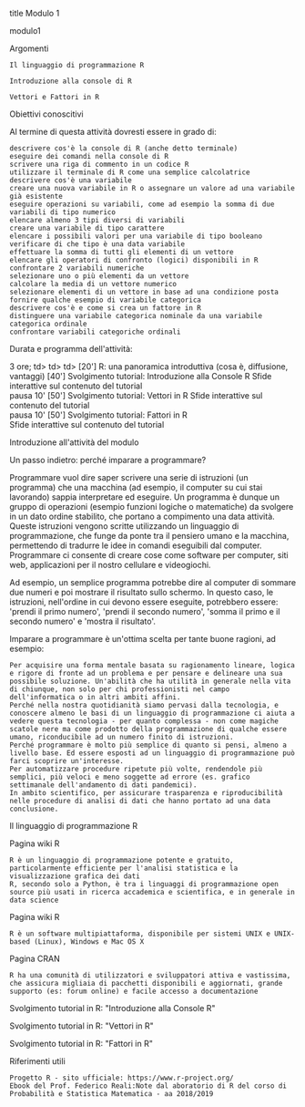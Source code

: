  title
Modulo 1

modulo1

Argomenti

    Il linguaggio di programmazione R

    Introduzione alla console di R

    Vettori e Fattori in R



Obiettivi conoscitivi

Al termine di questa attività dovresti essere in grado di:

    descrivere cos'è la console di R (anche detto terminale)
    eseguire dei comandi nella console di R
    scrivere una riga di commento in un codice R
    utilizzare il terminale di R come una semplice calcolatrice
    descrivere cos'è una variabile
    creare una nuova variabile in R o assegnare un valore ad una variabile già esistente
    eseguire operazioni su variabili, come ad esempio la somma di due variabili di tipo numerico
    elencare almeno 3 tipi diversi di variabili
    creare una variabile di tipo carattere
    elencare i possibili valori per una variabile di tipo booleano
    verificare di che tipo è una data variabile
    effettuare la somma di tutti gli elementi di un vettore
    elencare gli operatori di confronto (logici) disponibili in R
    confrontare 2 variabili numeriche
    selezionare uno o più elementi da un vettore
    calcolare la media di un vettore numerico
    selezionare elementi di un vettore in base ad una condizione posta
    fornire qualche esempio di variabile categorica
    descrivere cos'è e come si crea un fattore in R
    distinguere una variabile categorica nominale da una variabile categorica ordinale
    confrontare variabili categoriche ordinali



Durata e programma dell'attività:

3 ore;
td> td> td>
[20'] 	R: una panoramica introduttiva (cosa è, diffusione, vantaggi)
[40'] 	Svolgimento tutorial: Introduzione alla Console R
	Sfide interattive sul contenuto del tutorial	
pausa 10'
[50'] 	Svolgimento tutorial: Vettori in R
	Sfide interattive sul contenuto del tutorial	
pausa 10'
[50'] 	Svolgimento tutorial: Fattori in R	
	Sfide interattive sul contenuto del tutorial	

Introduzione all'attività del modulo

Un passo indietro: perché imparare a programmare?

Programmare vuol dire saper scrivere una serie di istruzioni (un programma) che una macchina (ad esempio, il computer su cui stai lavorando) sappia interpretare ed eseguire. Un programma è dunque un gruppo di operazioni (esempio funzioni logiche o matematiche) da svolgere in un dato ordine stabilito, che portano a compimento una data attività. Queste istruzioni vengono scritte utilizzando un linguaggio di programmazione, che funge da ponte tra il pensiero umano e la macchina, permettendo di tradurre le idee in comandi eseguibili dal computer. Programmare ci consente di creare cose come software per computer, siti web, applicazioni per il nostro cellulare e videogiochi.

Ad esempio, un semplice programma potrebbe dire al computer di sommare due numeri e poi mostrare il risultato sullo schermo. In questo caso, le istruzioni, nell'ordine in cui devono essere eseguite, potrebbero essere: 'prendi il primo numero', 'prendi il secondo numero', 'somma il primo e il secondo numero' e 'mostra il risultato'.

Imparare a programmare è un'ottima scelta per tante buone ragioni, ad esempio:

    Per acquisire una forma mentale basata su ragionamento lineare, logica e rigore di fronte ad un problema e per pensare e delineare una sua possibile soluzione. Un'abilità che ha utilità in generale nella vita di chiunque, non solo per chi professionisti nel campo dell'informatica o in altri ambiti affini.
    Perché nella nostra quotidianità siamo pervasi dalla tecnologia, e conoscere almeno le basi di un linguaggio di programmazione ci aiuta a vedere questa tecnologia - per quanto complessa - non come magiche scatole nere ma come prodotto della programmazione di qualche essere umano, riconducibile ad un numero finito di istruzioni.
    Perché programmare è molto più semplice di quanto si pensi, almeno a livello base. Ed essere esposti ad un linguaggio di programmazione può farci scoprire un'interesse.
    Per automatizzare procedure ripetute più volte, rendendole più semplici, più veloci e meno soggette ad errore (es. grafico settimanale dell'andamento di dati pandemici).
    In ambito scientifico, per assicurare trasparenza e riproducibilità nelle procedure di analisi di dati che hanno portato ad una data conclusione.

Il linguaggio di programmazione R

Pagina wiki R

    R è un linguaggio di programmazione potente e gratuito, particolarmente efficiente per l'analisi statistica e la visualizzazione grafica dei dati
    R, secondo solo a Python, è tra i linguaggi di programmazione open source più usati in ricerca accademica e scientifica, e in generale in data science

Pagina wiki R

    R è un software multipiattaforma, disponibile per sistemi UNIX e UNIX-based (Linux), Windows e Mac OS X

Pagina CRAN

    R ha una comunità di utilizzatori e sviluppatori attiva e vastissima, che assicura migliaia di pacchetti disponibili e aggiornati, grande supporto (es: forum online) e facile accesso a documentazione

Svolgimento tutorial in R: "Introduzione alla Console R"

Svolgimento tutorial in R: "Vettori in R"

Svolgimento tutorial in R: "Fattori in R"

Riferimenti utili

    Progetto R - sito ufficiale: https://www.r-project.org/
    Ebook del Prof. Federico Reali:Note dal aboratorio di R del corso di Probabilità e Statistica Matematica - aa 2018/2019


